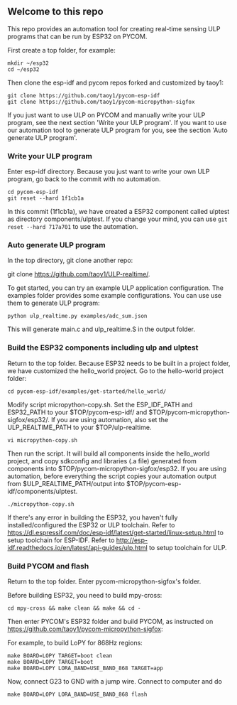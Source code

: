 ## Welcome to this repo

This repo provides an automation tool for creating real-time sensing ULP programs that can be run by ESP32 on PYCOM.

First create a top folder, for example:
```
mkdir ~/esp32
cd ~/esp32
```

Then clone the esp-idf and pycom repos forked and customized by taoy1:
```
git clone https://github.com/taoy1/pycom-esp-idf
git clone https://github.com/taoy1/pycom-micropython-sigfox
```

If you just want to use ULP on PYCOM and manually write your ULP program, see the next section 'Write your ULP program'. If you want to use our automation tool to generate ULP program for you, see the section 'Auto generate ULP program'.

### Write your ULP program

Enter esp-idf directory. Because you just want to write your own ULP program, go back to the commit with no automation.
```
cd pycom-esp-idf
git reset --hard 1f1cb1a
```
In this commit (1f1cb1a), we have created a ESP32 component called ulptest as directory components/ulptest.
If you change your mind, you can use ```git reset --hard 717a701``` to use the automation.

### Auto generate ULP program

In the top directory, git clone another repo:

git clone https://github.com/taoy1/ULP-realtime/.

To get started, you can try an example ULP application configuration. The examples folder provides some example configurations. You can use use them to generate ULP program:

```
python ulp_realtime.py examples/adc_sum.json
```

This will generate main.c and ulp_realtime.S in the output folder.

### Build the ESP32 components including ulp and ulptest

Return to the top folder. Because ESP32 needs to be built in a project folder, we have customized the hello_world project. Go to the hello-world project folder:

```
cd pycom-esp-idf/examples/get-started/hello_world/
```

Modify script micropython-copy.sh. Set the ESP_IDF_PATH and ESP32_PATH to your $TOP/pycom-esp-idf/ and $TOP/pycom-micropython-sigfox/esp32/. If you are using automation, also set the ULP_REALTIME_PATH to your $TOP/ulp-realtime. 

```
vi micropython-copy.sh
```

Then run the script. It will build all components inside the hello_world project, and copy sdkconfig and libraries (.a file) generated from components into $TOP/pycom-micropython-sigfox/esp32. If you are using automation, before everything the script copies your automation output from $ULP_REALTIME_PATH/output into $TOP/pycom-esp-idf/components/ulptest.

```
./micropython-copy.sh
```

If there's any error in building the ESP32, you haven't fully installed/configured the ESP32 or ULP toolchain. Refer to https://dl.espressif.com/doc/esp-idf/latest/get-started/linux-setup.html to setup toolchain for ESP-IDF. Refer to http://esp-idf.readthedocs.io/en/latest/api-guides/ulp.html to setup toolchain for ULP.

### Build PYCOM and flash

Return to the top folder. Enter pycom-micropython-sigfox's folder.

Before building ESP32, you need to build mpy-cross:
```
cd mpy-cross && make clean && make && cd -
```
Then enter PYCOM's ESP32 folder and build PYCOM, as instructed on https://github.com/taoy1/pycom-micropython-sigfox:

For example, to build LoPY for 868Hz regions:
```
make BOARD=LOPY TARGET=boot clean
make BOARD=LOPY TARGET=boot
make BOARD=LOPY LORA_BAND=USE_BAND_868 TARGET=app
```

Now, connect G23 to GND with a jump wire. Connect to computer and do
```
make BOARD=LOPY LORA_BAND=USE_BAND_868 flash
```


